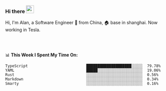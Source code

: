 ### Hi there <img src="https://media.giphy.com/media/hvRJCLFzcasrR4ia7z/giphy.gif" width="25px">

<!-- ![visitors](https://visitor-badge.glitch.me/badge?page_id=dislfyer.dislfyer) -->

Hi, I'm Alan, a Software Engineer 🚀 from China, 🏠 base in shanghai. Now working in Tesla.

<br/>
<br/>

📊 **This Week I Spent My Time On:**


<!--START_SECTION:waka-->

```text
TypeScript                          ████████████████████░░░░░  79.78%
YAML                                █████░░░░░░░░░░░░░░░░░░░░  19.06%
Rust                                ░░░░░░░░░░░░░░░░░░░░░░░░░  0.56%
Markdown                            ░░░░░░░░░░░░░░░░░░░░░░░░░  0.34%
Smarty                              ░░░░░░░░░░░░░░░░░░░░░░░░░  0.16%
```

<!--END_SECTION:waka-->

<!--
**About Me:**
 -->
